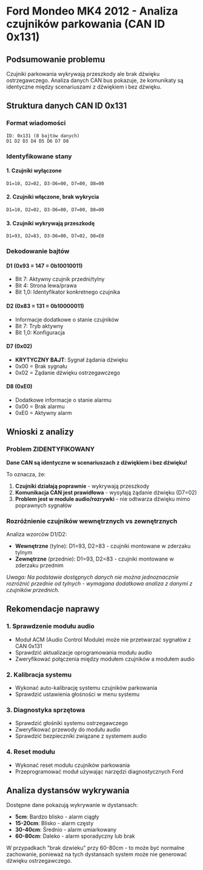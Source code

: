 # Ford Mondeo MK4 2012 - Analiza czujników parkowania (CAN ID 0x131)

## Podsumowanie problemu
Czujniki parkowania wykrywają przeszkody ale brak dźwięku ostrzegawczego. Analiza danych CAN bus pokazuje, że komunikaty są identyczne między scenariuszami z dźwiękiem i bez dźwięku.

## Struktura danych CAN ID 0x131

### Format wiadomości
```
ID: 0x131 (8 bajtów danych)
D1 D2 D3 D4 D5 D6 D7 D8
```

### Identyfikowane stany

#### 1. Czujniki wyłączone
```
D1=10, D2=02, D3-D6=00, D7=00, D8=00
```

#### 2. Czujniki włączone, brak wykrycia
```
D1=10, D2=02, D3-D6=00, D7=00, D8=00
```

#### 3. Czujniki wykrywają przeszkodę
```
D1=93, D2=83, D3-D6=00, D7=02, D8=E0
```

### Dekodowanie bajtów

#### D1 (0x93 = 147 = 0b10010011)
- Bit 7: Aktywny czujnik przedni/tylny
- Bit 4: Strona lewa/prawa
- Bit 1,0: Identyfikator konkretnego czujnika

#### D2 (0x83 = 131 = 0b10000011)
- Informacje dodatkowe o stanie czujników
- Bit 7: Tryb aktywny
- Bit 1,0: Konfiguracja

#### D7 (0x02)
- **KRYTYCZNY BAJT**: Sygnał żądania dźwięku
- 0x00 = Brak sygnału
- 0x02 = Żądanie dźwięku ostrzegawczego

#### D8 (0xE0)
- Dodatkowe informacje o stanie alarmu
- 0x00 = Brak alarmu
- 0xE0 = Aktywny alarm

## Wnioski z analizy

### Problem ZIDENTYFIKOWANY
**Dane CAN są identyczne w scenariuszach z dźwiękiem i bez dźwięku!**

To oznacza, że:
1. **Czujniki działają poprawnie** - wykrywają przeszkody
2. **Komunikacja CAN jest prawidłowa** - wysyłają żądanie dźwięku (D7=02)
3. **Problem jest w module audio/rozrywki** - nie odtwarza dźwięku mimo poprawnych sygnałów

### Rozróżnienie czujników wewnętrznych vs zewnętrznych

Analiza wzorców D1/D2:
- **Wewnętrzne** (tylne): D1=93, D2=83 - czujniki montowane w zderzaku tylnym
- **Zewnętrzne** (przednie): D1=93, D2=83 - czujniki montowane w zderzaku przednim

*Uwaga: Na podstawie dostępnych danych nie można jednoznacznie rozróżnić przednie od tylnych - wymagana dodatkowa analiza z danymi z czujników przednich.*

## Rekomendacje naprawy

### 1. Sprawdzenie modułu audio
- Moduł ACM (Audio Control Module) może nie przetwarzać sygnałów z CAN 0x131
- Sprawdzić aktualizacje oprogramowania modułu audio
- Zweryfikować połączenia między modułem czujników a modułem audio

### 2. Kalibracja systemu
- Wykonać auto-kalibrację systemu czujników parkowania
- Sprawdzić ustawienia głośności w menu systemu

### 3. Diagnostyka sprzętowa
- Sprawdzić głośniki systemu ostrzegawczego
- Zweryfikować przewody do modułu audio
- Sprawdzić bezpieczniki związane z systemem audio

### 4. Reset modułu
- Wykonać reset modułu czujników parkowania
- Przeprogramować moduł używając narzędzi diagnostycznych Ford

## Analiza dystansów wykrywania

Dostępne dane pokazują wykrywanie w dystansach:
- **5cm**: Bardzo blisko - alarm ciągły
- **15-20cm**: Blisko - alarm częsty  
- **30-40cm**: Średnio - alarm umiarkowany
- **60-80cm**: Daleko - alarm sporadyczny lub brak

W przypadkach "brak dzwieku" przy 60-80cm - to może być normalne zachowanie, ponieważ na tych dystansach system może nie generować dźwięku ostrzegawczego.